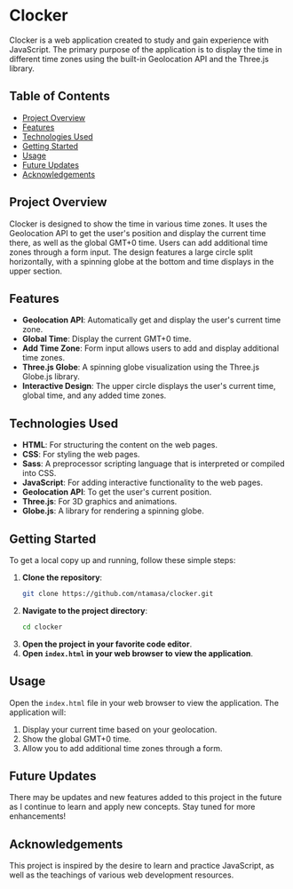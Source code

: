 # Clocker

Clocker is a web application created to study and gain experience with JavaScript. The primary purpose of the application is to display the time in different time zones using the built-in Geolocation API and the Three.js library.

## Table of Contents

- [Project Overview](#project-overview)
- [Features](#features)
- [Technologies Used](#technologies-used)
- [Getting Started](#getting-started)
- [Usage](#usage)
- [Future Updates](#future-updates)
- [Acknowledgements](#acknowledgements)

## Project Overview

Clocker is designed to show the time in various time zones. It uses the Geolocation API to get the user's position and display the current time there, as well as the global GMT+0 time. Users can add additional time zones through a form input. The design features a large circle split horizontally, with a spinning globe at the bottom and time displays in the upper section.

## Features

- **Geolocation API**: Automatically get and display the user's current time zone.
- **Global Time**: Display the current GMT+0 time.
- **Add Time Zone**: Form input allows users to add and display additional time zones.
- **Three.js Globe**: A spinning globe visualization using the Three.js Globe.js library.
- **Interactive Design**: The upper circle displays the user's current time, global time, and any added time zones.

## Technologies Used

- **HTML**: For structuring the content on the web pages.
- **CSS**: For styling the web pages.
- **Sass**: A preprocessor scripting language that is interpreted or compiled into CSS.
- **JavaScript**: For adding interactive functionality to the web pages.
- **Geolocation API**: To get the user's current position.
- **Three.js**: For 3D graphics and animations.
- **Globe.js**: A library for rendering a spinning globe.

## Getting Started

To get a local copy up and running, follow these simple steps:

1. **Clone the repository**:
    ```bash
    git clone https://github.com/ntamasa/clocker.git
    ```
2. **Navigate to the project directory**:
    ```bash
    cd clocker
    ```
3. **Open the project in your favorite code editor**.
4. **Open `index.html` in your web browser to view the application**.

## Usage

Open the `index.html` file in your web browser to view the application. The application will:

1. Display your current time based on your geolocation.
2. Show the global GMT+0 time.
3. Allow you to add additional time zones through a form.

## Future Updates

There may be updates and new features added to this project in the future as I continue to learn and apply new concepts. Stay tuned for more enhancements!

## Acknowledgements

This project is inspired by the desire to learn and practice JavaScript, as well as the teachings of various web development resources.
